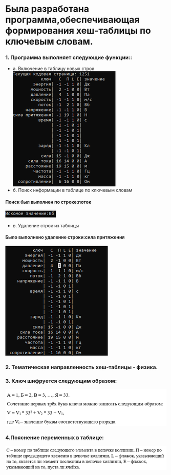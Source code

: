 # Была разработана программа,обеспечивающая формирования хеш-таблицы по ключевым словам.
### 1. Программа выполняет следующие функции::
* a. Включение в таблицу новых строк
![Пример исходной таблицы](https://github.com/sv1atsk1/AOISlabs/blob/main/AOISlab6/Screenshots%20for%20demonstration/example_of_table.png)
* б. Поиск информации в таблице по ключевым словам
#### Поиск был выполнен по строке:поток
![Пример поиска в таблице](https://github.com/sv1atsk1/AOISlabs/blob/main/AOISlab6/Screenshots%20for%20demonstration/search_in_table.png) 
* в. Удаление строк из таблицы
#### Было выполнено удаление строки:сила притяжения
![Пример удаления в таблице](https://github.com/sv1atsk1/AOISlabs/blob/main/AOISlab6/Screenshots%20for%20demonstration/example_2_of_table.png)
### 2. Тематическая направленность хеш-таблицы - физика.
### 3. Ключ шифруется следующим образом:
![Пример шифрования ключа](https://github.com/sv1atsk1/AOISlabs/blob/main/AOISlab6/Screenshots%20for%20demonstration/how_key_is_hashing.png)
### 4.Пояснение переменных в таблице:
![Пример переменных в таблице](https://github.com/sv1atsk1/AOISlabs/blob/main/AOISlab6/Screenshots%20for%20demonstration/variables.png)